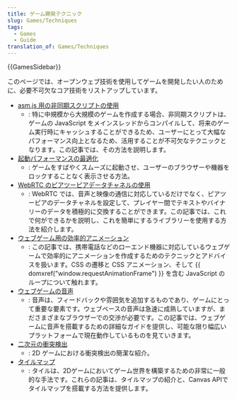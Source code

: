 ```yaml
---
title: ゲーム開発テクニック
slug: Games/Techniques
tags:
  - Games
  - Guide
translation_of: Games/Techniques
---
```

{{GamesSidebar}}

このページでは、オープンウェブ技術を使用してゲームを開発したい人のために、必要不可欠なコア技術をリストアップしています。

- [asm.js 用の非同期スクリプトの使用](/ja/docs/Games/Techniques/Async_scripts)
  - : 特に中規模から大規模のゲームを作成する場合、非同期スクリプトは、ゲームの JavaScript をメインスレッドからコンパイルして、将来のゲーム実行時にキャッシュすることができるため、ユーザーにとって大幅なパフォーマンス向上となるため、活用することが不可欠なテクニックとなります。この記事では、その方法を説明します。
- [起動パフォーマンスの最適化](/ja/docs/Web/Performance/Optimizing_startup_performance)
  - : ゲームをすばやくスムーズに起動させ、ユーザーのブラウザーや機器をロックすることなく表示させる方法。
- [WebRTC のピアツーピアデータチャネルの使用](/ja/docs/Games/Techniques/WebRTC_data_channels)
  - : WebRTC では、音声と映像の通信に対応しているだけでなく、ピアツーピアのデータチャネルを設定して、プレイヤー間でテキストやバイナリーのデータを積極的に交換することができます。この記事では、これで何ができるかを説明し、これを簡単にするライブラリーを使用する方法を紹介します。
- [ウェブゲーム用の効率的アニメーション](/ja/docs/Games/Techniques/Efficient_animation_for_web_games)
  - : この記事では、携帯電話などのローエンド機器に対応しているウェブゲームで効率的にアニメーションを作成するためのテクニックとアドバイスを扱います。CSS の遷移と CSS アニメーション、そして {{ domxref("window.requestAnimationFrame") }} を含む JavaScript のループについて触れます。
- [ウェブゲームの音声](/ja/docs/Games/Techniques/Audio_for_Web_Games)
  - : 音声は、フィードバックや雰囲気を追加するものであり、ゲームにとって重要な要素です。ウェブベースの音声は急速に成熟していますが、まださまざまなブラウザーでの交渉が必要です。この記事では、ウェブゲームに音声を搭載するための詳細なガイドを提供し、可能な限り幅広いプラットフォームで現在動作しているものを見ていきます。
- [二次元の衝突検出](/ja/docs/Games/Techniques/2D_collision_detection)
  - : 2D ゲームにおける衝突検出の簡潔な紹介。
- [タイルマップ](/ja/docs/Games/Techniques/Tilemaps)
  - : タイルは、2Dゲームにおいてゲーム世界を構築するための非常に一般的な手法です。これらの記事は、タイルマップの紹介と、Canvas APIでタイルマップを搭載する方法を提供します。
